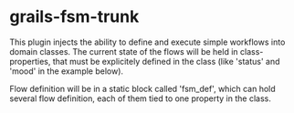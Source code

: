 grails-fsm-trunk
================

This plugin injects the ability to define and execute simple workflows into domain classes. The current state of the flows will be held in class-properties, that must be explicitely defined in the class (like 'status' and 'mood' in the example below).

Flow definition will be in a static block called 'fsm_def', which can hold several flow definition, each of them tied to one property in the class.
